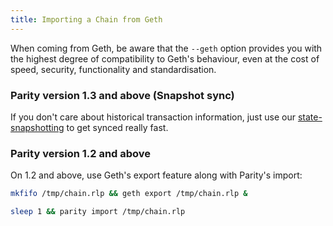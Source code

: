 ```yaml
---
title: Importing a Chain from Geth
---
```


When coming from Geth, be aware that the `--geth` option provides you with the highest degree of compatibility to Geth's behaviour, even at the cost of speed, security, functionality and standardisation.

### Parity version 1.3 and above (Snapshot sync)

If you don't care about historical transaction information, just use our [state-snapshotting](Getting-Synced.md) to get synced really fast.

### Parity version 1.2 and above

On 1.2 and above, use Geth's export feature along with Parity's import:

```bash
mkfifo /tmp/chain.rlp && geth export /tmp/chain.rlp &

sleep 1 && parity import /tmp/chain.rlp
```

